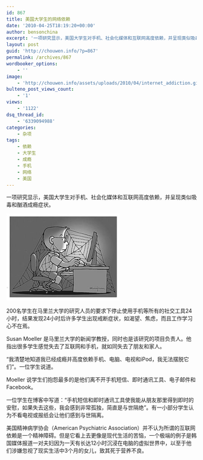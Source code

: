 ```yaml
---
id: 867
title: 美国大学生的网络依赖
date: '2010-04-25T18:19:20+00:00'
author: bensonchina
excerpt: '一项研究显示，美国大学生对手机、社会化媒体和互联网高度依赖，并呈现类似吸毒和酗酒成瘾症状。200名学生在马里兰大学的研究人员的要求下停止使用手机等所有的社交工具24小时，结果发现24小时后许多学生出现戒断症状，如渴望、焦虑，而且工作学习心不在焉。Susan Moeller 是马里兰大学的新闻学教授，同时也是该研究的项目负责'
layout: post
guid: 'http://chouwen.info/?p=867'
permalink: /archives/867
wordbooker_options:
    - ''
image:
    - 'http://chouwen.info/assets/uploads/2010/04/internet_addiction.gif'
bulteno_post_views_count:
    - '1'
views:
    - '1122'
dsq_thread_id:
    - '6339094988'
categories:
    - 杂项
tags:
    - 依赖
    - 大学生
    - 成瘾
    - 手机
    - 网络
    - 美国
---
```


一项研究显示，美国大学生对手机、社会化媒体和互联网高度依赖，并呈现类似吸毒和酗酒成瘾症状。

![](/assets/uploads/2010/04/01300000633474136904243835120_s-300x230.jpg)

200名学生在马里兰大学的研究人员的要求下停止使用手机等所有的社交工具24小时，结果发现24小时后许多学生出现戒断症状，如渴望、焦虑，而且工作学习心不在焉。

Susan Moeller 是马里兰大学的新闻学教授，同时也是该研究的项目负责人。他指出很多学生感觉失去了互联网和手机，就如同失去了朋友和家人。

“我清楚地知道我已经成瘾并高度依赖手机、电脑、电视和iPod，我无法摆脱它们”。一位学生说道。

Moeller 说学生们抱怨最多的是他们离不开手机短信、即时通讯工具、电子邮件和Facebook。

一位学生在博客中写道：“手机短信和即时通讯工具使我能从朋友那里得到即时的安慰，如果失去这些，我会感到非常孤独，简直是与世隔绝”。有一小部分学生认为不看电视或报纸会让他们感到与世隔离。

美国精神病学协会（American Psychiatric Association）并不认为所谓的互联网依赖是一个精神障碍。但是它看上去更像是现代生活的苦恼，一个极端的例子是韩国媒体报道一对夫妇因为一天有长达12小时沉浸在电脑的虚拟世界中，以至于他们涉嫌忽视了现实生活中3个月的女儿，致其死于营养不良。